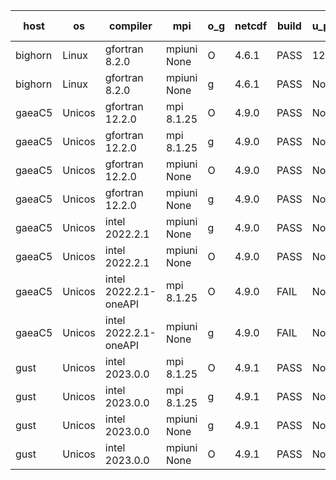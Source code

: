 

| host     | os       | compiler                              | mpi                      | o_g        | netcdf        | build       | u_pass          | u_fail          | s_pass            | s_fail            | e_pass             | e_fail             | nuopc_pass       | nuopc_fail       | artifacts link          |
|----------|----------|---------------------------------------|--------------------------|------------|---------------|-------------|-----------------|-----------------|-------------------|-------------------|--------------------|--------------------|------------------|------------------|-------------------------|
| bighorn | Linux | gfortran 8.2.0 | mpiuni None  | O | 4.6.1  | PASS | 12338 | 0 | 8 | 0 | 43 | 0 | None | None | <a href="https://github.com/esmf-org/esmf-test-artifacts/tree/8b05785d70e05ff21693626b36bbd6dca990868b/fix_mesh_distgrid_usage/gfortran/8.2.0/O/mpiuni/None" target="_blank">8b05785</a> | 
| bighorn | Linux | gfortran 8.2.0 | mpiuni None  | g | 4.6.1  | PASS | None | None | None | None | None | None | None | None | <a href="https://github.com/esmf-org/esmf-test-artifacts/tree/9cae51478e139e3d0bb7cde6bb6879135886f0ef/fix_mesh_distgrid_usage/gfortran/8.2.0/g/mpiuni/None" target="_blank">9cae514</a> | 
| gaeaC5 | Unicos | gfortran 12.2.0 | mpi 8.1.25  | O | 4.9.0  | PASS | None | None | None | None | None | None | None | None | <a href="https://github.com/esmf-org/esmf-test-artifacts/tree/74743a3ea2a5da91775af87e3b60dd7b8a8ef29d/fix_mesh_distgrid_usage/gfortran/12.2.0/O/mpi/8.1.25" target="_blank">74743a3</a> | 
| gaeaC5 | Unicos | gfortran 12.2.0 | mpi 8.1.25  | g | 4.9.0  | PASS | None | None | None | None | None | None | None | None | <a href="https://github.com/esmf-org/esmf-test-artifacts/tree/b356935e9a074983c3b9ff37a3e77c42df294457/fix_mesh_distgrid_usage/gfortran/12.2.0/g/mpi/8.1.25" target="_blank">b356935</a> | 
| gaeaC5 | Unicos | gfortran 12.2.0 | mpiuni None  | O | 4.9.0  | PASS | None | None | None | None | None | None | None | None | <a href="https://github.com/esmf-org/esmf-test-artifacts/tree/0861a86c9303c53258ed0c65274bcf6382d9e8bc/fix_mesh_distgrid_usage/gfortran/12.2.0/O/mpiuni/None" target="_blank">0861a86</a> | 
| gaeaC5 | Unicos | gfortran 12.2.0 | mpiuni None  | g | 4.9.0  | PASS | None | None | None | None | None | None | None | None | <a href="https://github.com/esmf-org/esmf-test-artifacts/tree/f6e6a07518e5fb44d13ca3494c3a86fe8f91f0eb/fix_mesh_distgrid_usage/gfortran/12.2.0/g/mpiuni/None" target="_blank">f6e6a07</a> | 
| gaeaC5 | Unicos | intel 2022.2.1 | mpiuni None  | g | 4.9.0  | PASS | None | None | None | None | None | None | None | None | <a href="https://github.com/esmf-org/esmf-test-artifacts/tree/63e9b76e8c258e33ddf96f5dc775b04c2dc056c3/fix_mesh_distgrid_usage/intel/2022.2.1/g/mpiuni/None" target="_blank">63e9b76</a> | 
| gaeaC5 | Unicos | intel 2022.2.1 | mpiuni None  | O | 4.9.0  | PASS | None | None | None | None | None | None | None | None | <a href="https://github.com/esmf-org/esmf-test-artifacts/tree/4598d1270ffc083e2f41832fb49013372cfd0123/fix_mesh_distgrid_usage/intel/2022.2.1/O/mpiuni/None" target="_blank">4598d12</a> | 
| gaeaC5 | Unicos | intel 2022.2.1-oneAPI | mpi 8.1.25  | O | 4.9.0  | FAIL | None | None | None | None | None | None | None | None | <a href="https://github.com/esmf-org/esmf-test-artifacts/tree/d91205942317e3c24f0207be586c7154d77e1800/fix_mesh_distgrid_usage/intel/2022.2.1-oneAPI/O/mpi/8.1.25" target="_blank">d912059</a> | 
| gaeaC5 | Unicos | intel 2022.2.1-oneAPI | mpiuni None  | g | 4.9.0  | FAIL | None | None | None | None | None | None | None | None | <a href="https://github.com/esmf-org/esmf-test-artifacts/tree/2d1a19df5b93c4175523c36d539f96a453ba300e/fix_mesh_distgrid_usage/intel/2022.2.1-oneAPI/g/mpiuni/None" target="_blank">2d1a19d</a> | 
| gust | Unicos | intel 2023.0.0 | mpi 8.1.25  | O | 4.9.1  | PASS | None | None | None | None | None | None | None | None | <a href="https://github.com/esmf-org/esmf-test-artifacts/tree/8d102805cc01b07b82fc7c14a7807ede05e61109/fix_mesh_distgrid_usage/intel/2023.0.0/O/mpi/8.1.25" target="_blank">8d10280</a> | 
| gust | Unicos | intel 2023.0.0 | mpi 8.1.25  | g | 4.9.1  | PASS | None | None | None | None | None | None | None | None | <a href="https://github.com/esmf-org/esmf-test-artifacts/tree/6889991518c9e9163650a705da692a9208da1e66/fix_mesh_distgrid_usage/intel/2023.0.0/g/mpi/8.1.25" target="_blank">6889991</a> | 
| gust | Unicos | intel 2023.0.0 | mpiuni None  | g | 4.9.1  | PASS | None | None | None | None | None | None | None | None | <a href="https://github.com/esmf-org/esmf-test-artifacts/tree/55ebb28c32fb5ea89cb59c95303e58f2df08ae50/fix_mesh_distgrid_usage/intel/2023.0.0/g/mpiuni/None" target="_blank">55ebb28</a> | 
| gust | Unicos | intel 2023.0.0 | mpiuni None  | O | 4.9.1  | PASS | None | None | None | None | None | None | None | None | <a href="https://github.com/esmf-org/esmf-test-artifacts/tree/237852cefff2209fadd1cdac0b44e8db720fee3b/fix_mesh_distgrid_usage/intel/2023.0.0/O/mpiuni/None" target="_blank">237852c</a> | 
